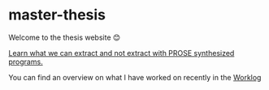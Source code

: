 # master-thesis

Welcome to the thesis website 😊

[Learn what we can extract and not extract with PROSE synthesized programs.](what-can-we-extract.md)

<!---For documentation on the data extraction tool look at the [Readme](pbe-extraction-buildlogs/Readme.md) in the tool implementation folder.

Our data collection is described [here](data-collection/data-collection.md) and implemented [here](data-collection/collect-travis-logs.rb)--->

You can find an overview on what I have worked on recently in the  [Worklog](worklog.md)
